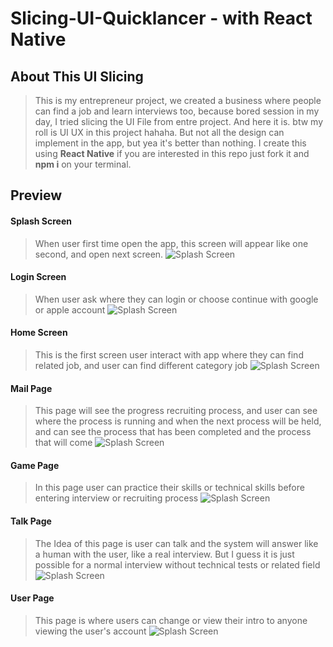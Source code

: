 # Slicing-UI-Quicklancer - with React Native


## About This UI Slicing
>This is my entrepreneur project, we created a business where people can find a job and learn interviews too, because bored session in my day, I tried slicing the UI File from entre project. And here it is. btw my roll is UI UX in this project hahaha. But not all the design can implement in the app, but yea it's better than nothing. 
>I create this using **React Native** if you are interested in this repo just fork it and **npm i** on your terminal. 


## Preview

#### Splash Screen
>When user first time open the app, this screen will appear like one second, and open next screen.
![Splash Screen](https://user-images.githubusercontent.com/66088196/240997001-d49297aa-2e8a-4639-b838-5b2bd32b8de5.png)

#### Login Screen
>When user ask where they can login or choose continue with google or apple account
![Splash Screen](https://user-images.githubusercontent.com/66088196/240997065-503150a5-835b-4e94-aded-d455efcd4489.png)

#### Home Screen
>This is the first screen user interact with app where they can find related job, and user can find different category job 
![Splash Screen](https://user-images.githubusercontent.com/66088196/240997197-f343690e-c463-4a6a-911c-ecd2f2a75444.png)

#### Mail Page
>This page will see the progress recruiting process, and user can see where the process is running and when the next process will be held, and can see the process that has been completed and the process that will come 
![Splash Screen](https://user-images.githubusercontent.com/66088196/240998475-36fce822-4e31-421d-8191-8e869bc40f4b.png)

#### Game Page
>In this page user can practice their skills or technical skills before entering interview or recruiting process
![Splash Screen](https://user-images.githubusercontent.com/66088196/240997456-2129aeb3-868b-4d3c-91aa-9a9474532606.png)

#### Talk Page
>The Idea of this page is user can talk and the system will answer like a human with the user, like a real interview. But I guess it is just possible for a normal interview without technical tests or related field
![Splash Screen](https://user-images.githubusercontent.com/66088196/240997528-4c8aad8f-31a9-4462-91cd-3ab467e7527f.png)

#### User Page
>This page is where users can change or view their intro to anyone viewing the user's account
![Splash Screen](https://user-images.githubusercontent.com/66088196/240997309-5eb924e1-0d37-4656-b95d-f882206746ac.png)
